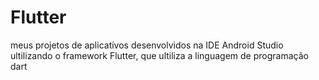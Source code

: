 # Flutter
 meus projetos de aplicativos desenvolvidos na IDE Android Studio ultilizando o framework Flutter, que ultiliza a linguagem de programação dart
